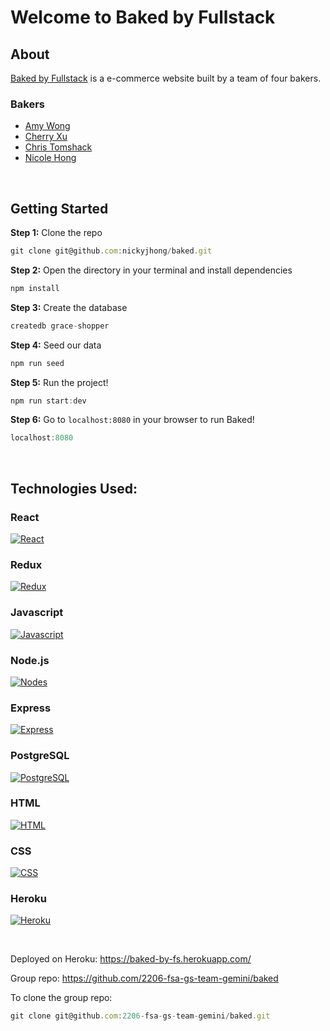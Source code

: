 # Welcome to Baked by Fullstack

## About
[Baked by Fullstack](https://baked-by-fs.herokuapp.com/) is a e-commerce website built by a team of four bakers. 

### Bakers
- [Amy Wong](https://github.com/amyawong)
- [Cherry Xu](https://github.com/mscherryxu)
- [Chris Tomshack](https://github.com/Ctomshack)
- [Nicole Hong](https://github.com/nickyjhong)

<br/>

## Getting Started
**Step 1:** Clone the repo
```js
git clone git@github.com:nickyjhong/baked.git
```

**Step 2:** Open the directory in your terminal and install dependencies
```js
npm install
```

**Step 3:** Create the database
```js
createdb grace-shopper
```

**Step 4:** Seed our data
```js
npm run seed
```
**Step 5:** Run the project!
```js
npm run start:dev
```

**Step 6:** Go to `localhost:8080` in your browser to run Baked!
```js
localhost:8080
```

<br/>

## Technologies Used:

### **React**
[![React](https://skillicons.dev/icons?i=react)](https://reactjs.org/)
### **Redux**
[![Redux](https://skillicons.dev/icons?i=redux)](https://redux.js.org/)
### Javascript
[![Javascript](https://skillicons.dev/icons?i=js)](https://developer.mozilla.org/en-US/docs/Learn/JavaScript)
### **Node.js**
[![Nodes](https://skills.thijs.gg/icons?i=nodejs)](https://nodejs.org/en/)
### **Express**
[![Express](https://skillicons.dev/icons?i=express)](https://expressjs.com/)
### **PostgreSQL**
[![PostgreSQL](https://skills.thijs.gg/icons?i=postgres)](https://www.postgresql.org/)
### HTML
[![HTML](https://skillicons.dev/icons?i=html)](https://developer.mozilla.org/en-US/docs/Web/HTML)
### CSS
[![CSS](https://skillicons.dev/icons?i=css)](https://developer.mozilla.org/en-US/docs/Web/CSS)
### **Heroku**
[![Heroku](https://skillicons.dev/icons?i=heroku)](https://www.heroku.com/)

<br/>

Deployed on Heroku: https://baked-by-fs.herokuapp.com/

Group repo: https://github.com/2206-fsa-gs-team-gemini/baked

To clone the group repo:
```js
git clone git@github.com:2206-fsa-gs-team-gemini/baked.git
```